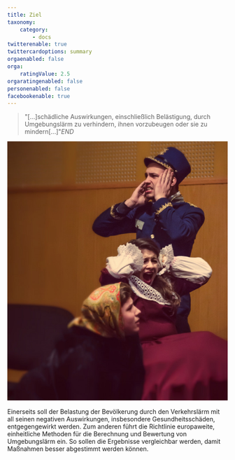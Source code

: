 ```yaml
---
title: Ziel
taxonomy:
    category:
        - docs
twitterenable: true
twittercardoptions: summary
orgaenabled: false
orga:
    ratingValue: 2.5
orgaratingenabled: false
personenabled: false
facebookenable: true
---
```


> "[...]schädliche Auswirkungen, einschließlich Belästigung, durch Umgebungslärm zu verhindern, ihnen vorzubeugen oder sie zu mindern[...]"<cite>END</cite>

![Dannydplay](tooloud.jpg?resize=256,&classes=caption "")

Einerseits soll der Belastung der Bevölkerung durch den Verkehrslärm mit all seinen negativen Auswirkungen, insbesondere Gesundheitsschäden, entgegengewirkt werden.
Zum anderen führt die Richtlinie europaweite, einheitliche Methoden für die Berechnung und Bewertung von Umgebungslärm ein. So sollen die Ergebnisse vergleichbar werden, damit Maßnahmen besser abgestimmt werden können.
